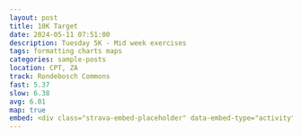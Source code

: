 ```yaml
---
layout: post
title: 10K Target
date: 2024-05-11 07:51:00
description: Tuesday 5K - Mid week exercises
tags: formatting charts maps
categories: sample-posts
location: CPT, ZA
track: Rondebosch Commons
fast: 5.37
slow: 6.38
avg: 6.01
map: true
embed: <div class="strava-embed-placeholder" data-embed-type="activity" data-embed-id="11382081920" data-style="standard"></div><script src="https://strava-embeds.com/embed.js"></script>
---
```

<div class="strava-embed-placeholder" data-embed-type="activity" data-embed-id="5713815063" data-style="standard"></div><script src="https://strava-embeds.com/embed.js"></script>